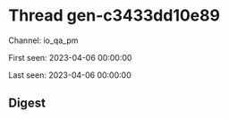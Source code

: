 # Thread gen-c3433dd10e89
Channel: io_qa_pm

First seen: 2023-04-06 00:00:00

Last seen: 2023-04-06 00:00:00

## Digest


